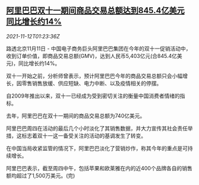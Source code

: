 <!--1636680662000-->
[阿里巴巴双十一期间商品交易总额达到845.4亿美元 同比增长约14%](https://cn.reuters.com/article/alibaba-single-day-trading-1112-idCNKBS2HX034)
------

<div><i>2021-11-12T01:23:36Z</i></div><p>路透北京11月11日 - 中国电子商务巨头阿里巴巴集团在今年的双十一促销活动中，收到订单价值，即商品交易总额(GMV)，达到人民币5,403亿元(合845.4亿美元)，同比增长约14%。</p><p>双十一开始之前，分析师曾表示，预计阿里巴巴今年的商品交易总额只会小幅增长，因零售销售放缓、供应短缺、电力中断、以及疫情相关的停摆。</p><p>自2009年推出以来，双十一已经成为受到密切关注的衡量中国消费者情绪的指标。</p><p>去年，阿里巴巴在双十一期间的商品交易总额为740亿美元。</p><p>阿里巴巴周四在活动的最后几个小时淡化了其销售数据，并大力宣传其社会责任举措，这标志着双十一这一备受关注的活动的基调发生了转变。</p><p>在中国当局收紧监管的情况下，阿里巴巴淡化了营销炒作，称其今年的重点是可持续增长。</p><p>阿里巴巴表示，截至周四中午，包括苹果和欧莱雅在内的近400个品牌各自的销售额均超过了1,500万美元。(完)</p>
